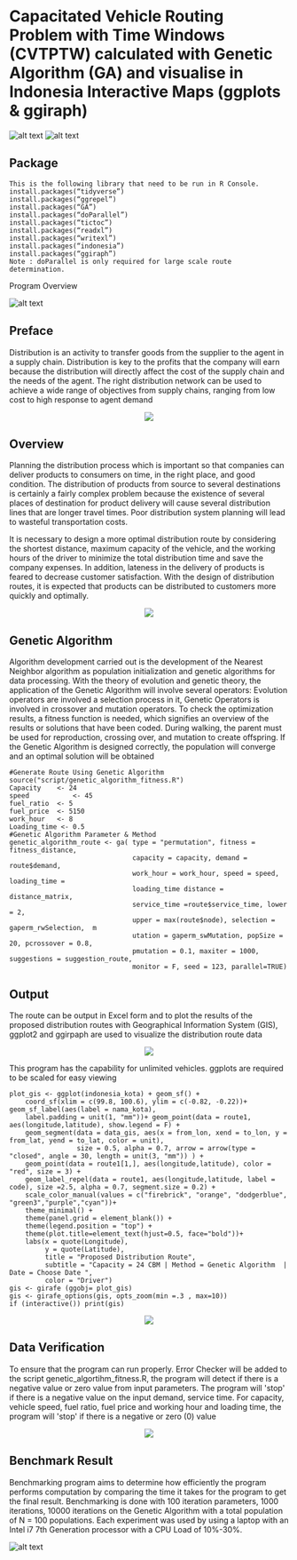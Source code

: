 # Capacitated Vehicle Routing Problem with Time Windows (CVTPTW) calculated with Genetic Algorithm (GA) and visualise in Indonesia Interactive Maps (ggplots &amp; ggiraph)

![alt text](https://img.shields.io/badge/Language-R-brightgreen) ![alt text](https://img.shields.io/badge/Author-Fauzan%20Rahman-blue)

## Package
```
This is the following library that need to be run in R Console.
install.packages(“tidyverse”)
install.packages(“ggrepel”)
install.packages(“GA”)
install.packages(“doParallel”)
install.packages(“tictoc”)
install.packages(“readxl”)
install.packages(“writexl”)
install.packages(“indonesia”)
install.packages(“ggiraph”)
Note : doParallel is only required for large scale route determination.
```

Program Overview 

![alt text](https://user-images.githubusercontent.com/78789134/107484343-debac700-6bb4-11eb-99b1-4763bb52db49.JPG)

## Preface 

Distribution is an activity to transfer goods from the supplier to the agent in a supply chain. Distribution is key to the profits that the company will earn because the distribution will directly affect the cost of the supply chain and the needs of the agent. The right distribution network can be used to achieve a wide range of objectives from supply chains, ranging from low cost to high response to agent demand 

<p align="center">
  <img src="https://user-images.githubusercontent.com/78789134/107484038-72d85e80-6bb4-11eb-95ee-e6609cf726e0.JPG" />
</p>

## Overview 

Planning the distribution process which is important so that companies can deliver products to consumers on time, in the right place, and good condition. The distribution of products from source to several destinations is certainly a fairly complex problem because the existence of several places of destination for product delivery will cause several distribution lines that are longer travel times. Poor distribution system planning will lead to wasteful transportation costs.

It is necessary to design a more optimal distribution route by considering the shortest distance, maximum capacity of the vehicle, and the working hours of the driver to  minimize the total distribution time and save the company expenses. In addition, lateness in the delivery of products is feared to decrease customer satisfaction. With the design of distribution routes, it is expected that products can be distributed to customers more quickly and optimally.

<p align="center">
  <img src="https://user-images.githubusercontent.com/78789134/107481887-7ae2cf00-6bb1-11eb-9b8a-3694cfbc7ac7.png" />
</p>

## Genetic Algorithm

Algorithm development carried out is the development of the Nearest Neighbor algorithm as population initialization and genetic algorithms for data processing. With the theory of evolution and genetic theory, the application of the Genetic Algorithm will involve several operators: Evolution operators are involved a selection process in it, Genetic Operators is involved in crossover and mutation operators. To check the optimization results, a fitness function is needed, which signifies an overview of the results or solutions that have been coded. During walking, the parent must be used for reproduction, crossing over, and mutation to create offspring. If the Genetic Algorithm is designed correctly, the population will converge and an optimal solution will be obtained

```
#Generate Route Using Genetic Algorithm
source("script/genetic_algorithm_fitness.R")
Capacity	<- 24
speed       	<- 45
fuel_ratio	<- 5
fuel_price	<- 5150
work_hour	<- 8
Loading_time <- 0.5
#Genetic Algorithm Parameter & Method
genetic_algorithm_route <- ga( type = "permutation", fitness = fitness_distance, 
                               capacity = capacity, demand = route$demand, 
                               work_hour = work_hour, speed = speed, loading_time = 
                               loading_time distance = distance_matrix,  
                               service_time =route$service_time, lower = 2, 
                               upper = max(route$node), selection = gaperm_rwSelection,  m
                               utation = gaperm_swMutation, popSize = 20, pcrossover = 0.8, 
                               pmutation = 0.1, maxiter = 1000, suggestions = suggestion_route,
                               monitor = F, seed = 123, parallel=TRUE)
```
## Output
The route can be output in Excel form and to plot the results of the proposed distribution routes with Geographical Information System (GIS), ggplot2 and ggirpaph are used to visualize the distribution route data

<p align="center">
  <img src="https://user-images.githubusercontent.com/78789134/107483097-26405380-6bb3-11eb-8501-6796125f6060.JPG" />
</p>

This program has the capability for unlimited vehicles. ggplots are required to be scaled for easy viewing

```
plot_gis <- ggplot(indonesia_kota) + geom_sf() + 
    coord_sf(xlim = c(99.8, 100.6), ylim = c(-0.82, -0.22))+  geom_sf_label(aes(label = nama_kota), 
    label.padding = unit(1, "mm"))+ geom_point(data = route1, aes(longitude,latitude), show.legend = F) +
    geom_segment(data = data_gis, aes(x = from_lon, xend = to_lon, y = from_lat, yend = to_lat, color = unit), 
                 size = 0.5, alpha = 0.7, arrow = arrow(type = "closed", angle = 30, length = unit(3, "mm")) ) +
    geom_point(data = route1[1,], aes(longitude,latitude), color = "red", size = 3) +
    geom_label_repel(data = route1, aes(longitude,latitude, label = code), size =2.5, alpha = 0.7, segment.size = 0.2) +
    scale_color_manual(values = c("firebrick", "orange", "dodgerblue", "green3","purple","cyan"))+
    theme_minimal() +
    theme(panel.grid = element_blank()) +
    theme(legend.position = "top") +
    theme(plot.title=element_text(hjust=0.5, face="bold"))+
    labs(x = quote(Longitude),
         y = quote(Latitude),
         title = "Proposed Distribution Route",
         subtitle = "Capacity = 24 CBM | Method = Genetic Algorithm  | Date = Choose Date ",
         color = "Driver")
gis <- girafe (ggobj= plot_gis)
gis <- girafe_options(gis, opts_zoom(min =.3 , max=10))
if (interactive()) print(gis)
```

<p align="center">
  <img src="https://user-images.githubusercontent.com/78789134/107485469-6228e800-6bb6-11eb-8994-d1b3d5837dfb.JPG" />
</p>

## Data Verification 

To ensure that the program can run properly. Error Checker will be added to the script genetic_algortihm_fitness.R, the program will detect if there is a negative value or zero value from input parameters. The program will 'stop' if there is a negative value on the input demand, service time. For capacity, vehicle speed, fuel ratio, fuel price and working hour and loading time, the program will 'stop' if there is a negative or zero (0) value

<p align="center">
  <img src="https://user-images.githubusercontent.com/78789134/107483108-293b4400-6bb3-11eb-99f8-2ef70cbad7ae.JPG" />
</p>

## Benchmark Result
Benchmarking program aims to determine how efficiently the program performs computation by comparing the time it takes for the program to get the final result. Benchmarking is done with 100 iteration parameters, 1000 iterations, 10000 iterations on the Genetic Algorithm with a total population of N = 100 populations. Each experiment was used by using a laptop with an Intel i7 7th Generation processor with a CPU Load of 10%-30%.

![alt text](https://user-images.githubusercontent.com/78789134/107481874-77e7de80-6bb1-11eb-81e6-12efad1db31f.JPG)

